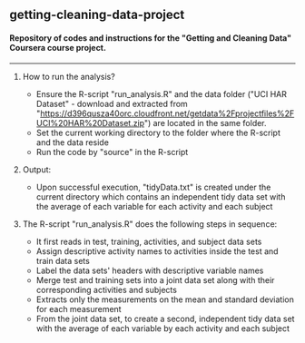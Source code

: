 ## getting-cleaning-data-project
#### Repository of codes and instructions for the "Getting and Cleaning Data" Coursera course project.
-------------------------------------------

1. How to run the analysis?
   * Ensure the R-script "run_analysis.R" and the data folder ("UCI HAR Dataset" - download and extracted from "https://d396qusza40orc.cloudfront.net/getdata%2Fprojectfiles%2FUCI%20HAR%20Dataset.zip") are located in the same folder.
   * Set the current working directory to the folder where the R-script and the data reside
   * Run the code by "source" in the R-script

2. Output:
   * Upon successful execution, "tidyData.txt" is created under the current directory which contains an independent tidy data set with the average of each variable for each activity and each subject

3. The R-script "run_analysis.R" does the following steps in sequence:
   * It first reads in test, training, activities, and subject data sets
   * Assign descriptive activity names to activities inside the test and train data sets
   * Label the data sets' headers with descriptive variable names
   * Merge test and training sets into a joint data set along with their corresponding activities and subjects
   * Extracts only the measurements on the mean and standard deviation for each measurement
   * From the joint data set, to create a second, independent tidy data set with the average of each variable by each activity and each subject

